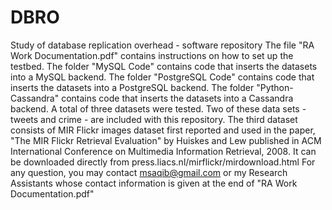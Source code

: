 # DBRO
Study of database replication overhead - software repository
The file "RA Work Documentation.pdf" contains instructions on how to set up the testbed. 
The folder "MySQL Code" contains code that inserts the datasets into a MySQL backend.
The folder "PostgreSQL Code" contains code that inserts the datasets into a PostgreSQL backend.
The folder "Python-Cassandra" contains code that inserts the datasets into a Cassandra backend. 
A total of three datasets were tested. Two of these data sets - tweets and crime - are included with this repository. The third dataset consists of MIR Flickr images dataset first reported and used in the paper, "The MIR Flickr Retrieval Evaluation" by Huiskes and Lew published in ACM International Conference on Multimedia Information Retrieval, 2008. It can be downloaded directly from press.liacs.nl/mirflickr/mirdownload.html
For any question, you may contact msaqib@gmail.com or my Research Assistants whose contact information is given at the end of "RA Work Documentation.pdf"
